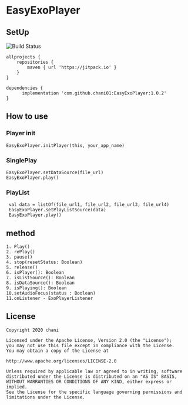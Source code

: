 # EasyExoPlayer

## SetUp
![Build Status](https://img.shields.io/badge/download-1.0.2-green.svg)

```
allprojects {
	repositories {
		maven { url 'https://jitpack.io' }
	}
}
```

```
dependencies {
      implementation 'com.github.chani01:EasyExoPlayer:1.0.2'
}
```

## How to use
### Player init
```
EasyExoPlayer.initPlayer(this, your_app_name)
```

### SinglePlay
```
EasyExoPlayer.setDataSource(file_url)
EasyExoPlayer.play()
```

### PlayList
```
 val data = listOf(file_url1, file_url2, file_url3, file_url4)
 EasyExoPlayer.setPlayListSource(data)
 EasyExoPlayer.play()
```

## method
```
1. Play()
2. rePlay()
3. pause()
4. stop(resetStatus: Boolean) 
5. release()
6. isPlayer(): Boolean
7. isListSource(): Boolean
8. isDataSource(): Boolean
9. isPlaying(): Boolean
10.setAudioFocus(status : Boolean)
11.onListener - ExoPlayerListener
```

## License
```
Copyright 2020 chani

Licensed under the Apache License, Version 2.0 (the "License");
you may not use this file except in compliance with the License.
You may obtain a copy of the License at

http://www.apache.org/licenses/LICENSE-2.0

Unless required by applicable law or agreed to in writing, software
distributed under the License is distributed on an "AS IS" BASIS,
WITHOUT WARRANTIES OR CONDITIONS OF ANY KIND, either express or implied.
See the License for the specific language governing permissions and
limitations under the License.
```
